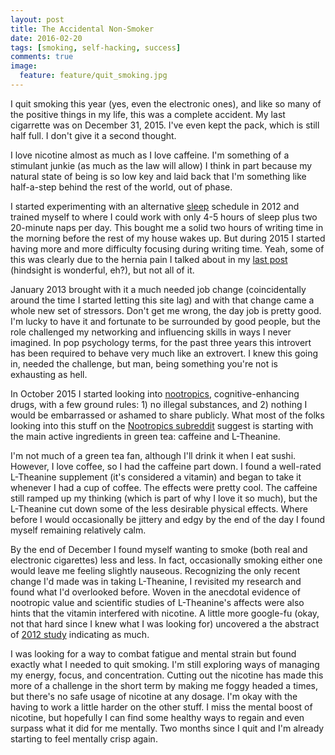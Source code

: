 ```yaml
---
layout: post
title: The Accidental Non-Smoker
date: 2016-02-20
tags: [smoking, self-hacking, success]
comments: true
image:
  feature: feature/quit_smoking.jpg
---
```


I quit smoking this year (yes, even the electronic ones), and like so many of
the positive things in my life, this was a complete accident. My last cigarrette
was on December 31, 2015. I've even kept the pack, which is still half full. I
don't give it a second thought.

I love nicotine almost as much as I love caffeine. I'm something of a stimulant
junkie (as much as the law will allow) I think in part because my natural state
of being is so low key and laid back that I'm something like half-a-step behind
the rest of the world, out of phase.

I started experimenting with an alternative [sleep](/tags/#sleep) schedule in
2012 and trained myself to where I could work with only 4-5 hours of sleep plus
two 20-minute naps per day. This bought me a solid two hours of writing time in
the morning before the rest of my house wakes up. But during 2015 I started
having more and more difficulty focusing during writing time. Yeah, some of this
was clearly due to the hernia pain I talked about in my
[last post](/2016/01/10/getting-back-into-it/) (hindsight is wonderful, eh?),
but not all of it.

January 2013 brought with it a much needed job change (coincidentally around the
time I started letting this site lag) and with that change came a whole new set
of stressors. Don't get me wrong, the day job is pretty good. I'm lucky to have
it and fortunate to be surrounded by good people, but the role challenged my
networking and influencing skills in ways I never imagined. In pop psychology
terms, for the past three years this introvert has been required to behave very
much like an extrovert. I knew this going in, needed the challenge, but man,
being something you're not is exhausting as hell.

In October 2015 I started looking into
[nootropics](https://en.wikipedia.org/wiki/Nootropic), cognitive-enhancing
drugs, with a few ground rules: 1) no illegal substances, and 2) nothing I would
be embarrassed or ashamed to share publicly. What most of the folks looking into
this stuff on the [Nootropics subreddit](https://www.reddit.com/r/Nootropics/)
suggest is starting with the main active ingredients in green tea: caffeine and
L-Theanine.

I'm not much of a green tea fan, although I'll drink it when I eat sushi.
However, I love coffee, so I had the caffeine part down. I found a well-rated
L-Theanine supplement (it's considered a vitamin) and began to take it whenever
I had a cup of coffee. The effects were pretty cool. The caffeine still ramped
up my thinking (which is part of why I love it so much), but the L-Theanine cut
down some of the less desirable physical effects. Where before I would
occasionally be jittery and edgy by the end of the day I found myself remaining
relatively calm.

By the end of December I found myself wanting to smoke (both real and electronic
cigarettes) less and less. In fact, occasionally smoking either one would leave
me feeling slightly nauseous. Recognizing the only recent change I'd made was in
taking L-Theanine, I revisited my research and found what I'd overlooked before.
Woven in the anecdotal evidence of nootropic value and scientific studies of
L-Theanine's affects were also hints that the vitamin interfered with nicotine.
A little more google-fu (okay, not that hard since I knew what I was looking
for) uncovered a the abstract of
[2012 study](http://www.ncbi.nlm.nih.gov/pubmed/23233221) indicating as much.

I was looking for a way to combat fatigue and mental strain but found exactly
what I needed to quit smoking. I'm still exploring ways of managing my energy,
focus, and concentration. Cutting out the nicotine has made this more of a
challenge in the short term by making me foggy headed a times, but there's no
safe usage of nicotine at any dosage. I'm okay with the having to work a little
harder on the other stuff. I miss the mental boost of nicotine, but hopefully I
can find some healthy ways to regain and even surpass what it did for me
mentally. Two months since I quit and I'm already starting to feel mentally
crisp again.
